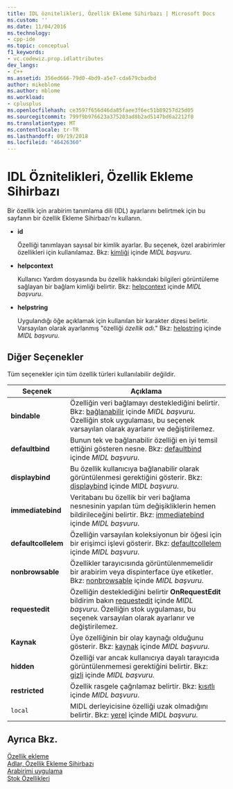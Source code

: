 ```yaml
---
title: IDL öznitelikleri, Özellik Ekleme Sihirbazı | Microsoft Docs
ms.custom: ''
ms.date: 11/04/2016
ms.technology:
- cpp-ide
ms.topic: conceptual
f1_keywords:
- vc.codewiz.prop.idlattributes
dev_langs:
- C++
ms.assetid: 356ed666-79d0-4bd9-a5e7-cda679cbadbd
author: mikeblome
ms.author: mblome
ms.workload:
- cplusplus
ms.openlocfilehash: ce3597f656d46da85faee3f6ec51b89257d25d05
ms.sourcegitcommit: 799f9b976623a375203ad8b2ad5147bd6a2212f0
ms.translationtype: MT
ms.contentlocale: tr-TR
ms.lasthandoff: 09/19/2018
ms.locfileid: "46426360"
---
```

# <a name="idl-attributes-add-property-wizard"></a>IDL Öznitelikleri, Özellik Ekleme Sihirbazı

Bir özellik için arabirim tanımlama dili (IDL) ayarlarını belirtmek için bu sayfanın bir özellik Ekleme Sihirbazı'nı kullanın.

- **id**

   Özelliği tanımlayan sayısal bir kimlik ayarlar. Bu seçenek, özel arabirimler özellikleri için kullanılamaz. Bkz: [kimliği](/windows/desktop/Midl/id) içinde *MIDL başvuru*.

- **helpcontext**

   Kullanıcı Yardım dosyasında bu özellik hakkındaki bilgileri görüntüleme sağlayan bir bağlam kimliği belirtir. Bkz: [helpcontext](/windows/desktop/Midl/helpcontext) içinde *MIDL başvuru*.

- **helpstring**

   Uygulandığı öğe açıklamak için kullanılan bir karakter dizesi belirtir. Varsayılan olarak ayarlanmış "özelliği *özellik adı*." Bkz: [helpstring](/windows/desktop/Midl/helpstring) içinde *MIDL başvuru*.

## <a name="other-options"></a>Diğer Seçenekler

Tüm seçenekler için tüm özellik türleri kullanılabilir değildir.

|Seçenek|Açıklama|
|------------|-----------------|
|**bindable**|Özelliğin veri bağlamayı desteklediğini belirtir. Bkz: [bağlanabilir](/windows/desktop/Midl/bindable) içinde *MIDL başvuru*. Özelliğin stok uygulaması, bu seçenek varsayılan olarak ayarlanır ve değiştirilemez.|
|**defaultbind**|Bunun tek ve bağlanabilir özelliği en iyi temsil ettiğini gösteren nesne. Bkz: [defaultbind](/windows/desktop/Midl/defaultbind) içinde *MIDL başvuru*.|
|**displaybind**|Bu özellik kullanıcıya bağlanabilir olarak görüntülenmesi gerektiğini gösterir. Bkz: [displaybind](/windows/desktop/Midl/displaybind) içinde *MIDL başvuru*.|
|**immediatebind**|Veritabanı bu özellik bir veri bağlama nesnesinin yapılan tüm değişikliklerin hemen bildirileceğini belirtir. Bkz: [immediatebind](/windows/desktop/Midl/immediatebind) içinde *MIDL başvuru*.|
|**defaultcollelem**|Özelliğin varsayılan koleksiyonun bir öğesi için bir erişimci işlevi gösterir. Bkz: [defaultcollelem](/windows/desktop/Midl/defaultcollelem) içinde *MIDL başvuru*.|
|**nonbrowsable**|Özellikler tarayıcısında görüntülenmemelidir bir arabirim veya dispinterface üye etiketler. Bkz: [nonbrowsable](/windows/desktop/Midl/nonbrowsable) içinde *MIDL başvuru*.|
|**requestedit**|Özelliğin desteklediğini belirtir **OnRequestEdit** bildirim bakın [requestedit](/windows/desktop/Midl/requestedit) içinde *MIDL başvuru*. Özelliğin stok uygulaması, bu seçenek varsayılan olarak ayarlanır ve değiştirilemez.|
|**Kaynak**|Üye özelliğinin bir olay kaynağı olduğunu gösterir. Bkz: [kaynak](/windows/desktop/Midl/source) içinde *MIDL başvuru*.|
|**hidden**|Özelliği var ancak kullanıcıya dayalı tarayıcıda görüntülenmemesi gerektiğini belirtir. Bkz: [gizli](/windows/desktop/Midl/hidden) içinde *MIDL başvuru*.|
|**restricted**|Özellik rasgele çağrılamaz belirtir. Bkz: [kısıtlı](/windows/desktop/Midl/restricted) içinde *MIDL başvuru*.|
|`local`|MIDL derleyicisine özelliği uzak olmadığını belirtir. Bkz: [yerel](/windows/desktop/Midl/local) içinde *MIDL başvuru*.|

## <a name="see-also"></a>Ayrıca Bkz.

[Özellik ekleme](../ide/adding-a-property-visual-cpp.md)<br>
[Adlar, Özellik Ekleme Sihirbazı](../ide/names-add-property-wizard.md)<br>
[Arabirimi uygulama](../ide/implementing-an-interface-visual-cpp.md)<br>
[Stok Özellikleri](../ide/stock-properties.md)